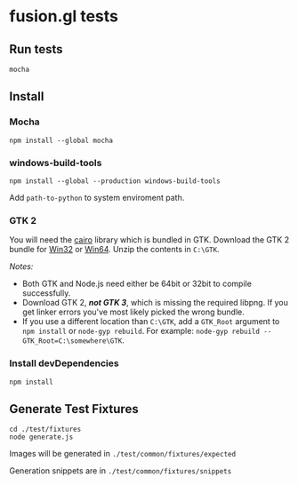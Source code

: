 # fusion.gl tests

## Run tests
```shell
mocha
```

## Install ##

### Mocha
```shell
npm install --global mocha
```

### windows-build-tools
```shell
npm install --global --production windows-build-tools
```

Add `path-to-python` to system enviroment path.

### GTK 2

You will need the [cairo](http://cairographics.org) library which is bundled in GTK. Download the GTK 2 bundle for [Win32](http://ftp.gnome.org/pub/GNOME/binaries/win32/gtk+/2.24/gtk+-bundle_2.24.10-20120208_win32.zip) or [Win64](http://ftp.gnome.org/pub/GNOME/binaries/win64/gtk+/2.22/gtk+-bundle_2.22.1-20101229_win64.zip). Unzip the contents in `C:\GTK`.

*Notes:*

- Both GTK and Node.js need either be 64bit or 32bit to compile successfully.
- Download GTK 2, _**not GTK 3**_, which is missing the required libpng. If you get linker errors you've most likely picked the wrong bundle.
- If you use a different location than `C:\GTK`, add a `GTK_Root` argument to `npm install` or `node-gyp rebuild`. For example: `node-gyp rebuild --GTK_Root=C:\somewhere\GTK`.

### Install devDependencies

```shell
npm install
```

## Generate Test Fixtures

```shell
cd ./test/fixtures
node generate.js
```

Images will be generated in `./test/common/fixtures/expected`

Generation snippets are in `./test/common/fixtures/snippets`
